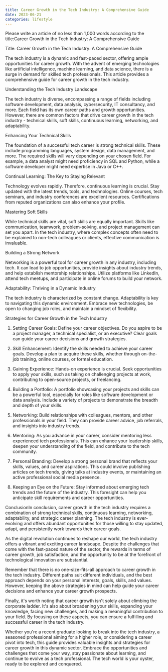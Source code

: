 ```yaml
---
title: Career Growth in the Tech Industry: A Comprehensive Guide
date: 2023-06-21
categories: lifestyle
---
```


Please write an article of no less than 1,000 words according to the title:Career Growth in the Tech Industry: A Comprehensive Guide

Title: Career Growth in the Tech Industry: A Comprehensive Guide

The tech industry is a dynamic and fast-paced sector, offering ample opportunities for career growth. With the advent of emerging technologies like artificial intelligence, machine learning, and data science, there is a surge in demand for skilled tech professionals. This article provides a comprehensive guide for career growth in the tech industry.

Understanding the Tech Industry Landscape

The tech industry is diverse, encompassing a range of fields including software development, data analysis, cybersecurity, IT consultancy, and more. Each field has its own career paths and growth opportunities. However, there are common factors that drive career growth in the tech industry - technical skills, soft skills, continuous learning, networking, and adaptability.

Enhancing Your Technical Skills

The foundation of a successful tech career is strong technical skills. These include programming languages, system design, data management, and more. The required skills will vary depending on your chosen field. For example, a data analyst might need proficiency in SQL and Python, while a software developer might need expertise in Java or C++.

Continual Learning: The Key to Staying Relevant

Technology evolves rapidly. Therefore, continuous learning is crucial. Stay updated with the latest trends, tools, and technologies. Online courses, tech seminars, and industry conferences are excellent resources. Certifications from reputed organizations can also enhance your profile.

Mastering Soft Skills

While technical skills are vital, soft skills are equally important. Skills like communication, teamwork, problem-solving, and project management can set you apart. In the tech industry, where complex concepts often need to be explained to non-tech colleagues or clients, effective communication is invaluable.

Building a Strong Network

Networking is a powerful tool for career growth in any industry, including tech. It can lead to job opportunities, provide insights about industry trends, and help establish mentorship relationships. Utilize platforms like LinkedIn, attend tech meetups, and participate in online forums to build your network.

Adaptability: Thriving in a Dynamic Industry

The tech industry is characterized by constant change. Adaptability is key to navigating this dynamic environment. Embrace new technologies, be open to changing job roles, and maintain a mindset of flexibility.

Strategies for Career Growth in the Tech Industry

1. Setting Career Goals: Define your career objectives. Do you aspire to be a project manager, a technical specialist, or an executive? Clear goals can guide your career decisions and growth strategies.

2. Skill Enhancement: Identify the skills needed to achieve your career goals. Develop a plan to acquire these skills, whether through on-the-job training, online courses, or formal education.

3. Gaining Experience: Hands-on experience is crucial. Seek opportunities to apply your skills, such as taking on challenging projects at work, contributing to open-source projects, or freelancing.

4. Building a Portfolio: A portfolio showcasing your projects and skills can be a powerful tool, especially for roles like software development or data analysis. Include a variety of projects to demonstrate the breadth and depth of your skills.

5. Networking: Build relationships with colleagues, mentors, and other professionals in your field. They can provide career advice, job referrals, and insights into industry trends.

6. Mentoring: As you advance in your career, consider mentoring less experienced tech professionals. This can enhance your leadership skills, deepen your understanding of the field, and contribute to the tech community.

7. Personal Branding: Develop a strong personal brand that reflects your skills, values, and career aspirations. This could involve publishing articles on tech trends, giving talks at industry events, or maintaining an active professional social media presence.

8. Keeping an Eye on the Future: Stay informed about emerging tech trends and the future of the industry. This foresight can help you anticipate skill requirements and career opportunities.

ConclusionIn conclusion, career growth in the tech industry requires a combination of strong technical skills, continuous learning, networking, adaptability, and strategic career planning. The tech industry is ever-evolving and offers abundant opportunities for those willing to stay updated, adapt, and persistently work towards their career goals.

As the digital revolution continues to reshape our world, the tech industry offers a vibrant and exciting career landscape. Despite the challenges that come with the fast-paced nature of the sector, the rewards in terms of career growth, job satisfaction, and the opportunity to be at the forefront of technological innovation are substantial.

Remember that there is no one-size-fits-all approach to career growth in the tech industry. Different paths suit different individuals, and the best approach depends on your personal interests, goals, skills, and values. However, keeping the above strategies in mind can help guide your career decisions and enhance your career growth prospects.

Finally, it's worth noting that career growth isn't solely about climbing the corporate ladder. It's also about broadening your skills, expanding your knowledge, facing new challenges, and making a meaningful contribution to your field. By focusing on these aspects, you can ensure a fulfilling and successful career in the tech industry.

Whether you're a recent graduate looking to break into the tech industry, a seasoned professional aiming for a higher role, or considering a career pivot into tech, this guide provides valuable insights and strategies for career growth in this dynamic sector. Embrace the opportunities and challenges that come your way, stay passionate about learning, and continue to evolve as a tech professional. The tech world is your oyster, ready to be explored and conquered.